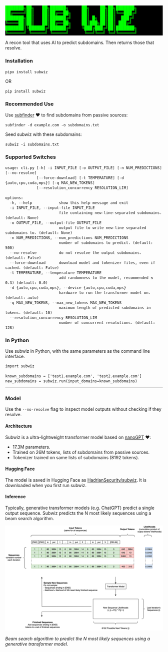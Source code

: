 <pre style="color: lime; background-color: black;">
███████╗██╗   ██╗██████╗     ██╗    ██╗██╗███████╗
██╔════╝██║   ██║██╔══██╗    ██║    ██║██║╚══███╔╝
███████╗██║   ██║██████╔╝    ██║ █╗ ██║██║  ███╔╝ 
╚════██║██║   ██║██╔══██╗    ██║███╗██║██║ ███╔╝  
███████║╚██████╔╝██████╔╝    ╚███╔███╔╝██║███████╗
╚══════╝ ╚═════╝ ╚═════╝      ╚══╝╚══╝ ╚═╝╚══════╝
</pre>

A recon tool that uses AI to predict subdomains. Then returns those that resolve.

### Installation

```pipx install subwiz```

OR

```pip install subwiz```

### Recommended Use

Use [subfinder](https://github.com/projectdiscovery/subfinder) ❤️ to find subdomains from passive sources:

```subfinder -d example.com -o subdomains.txt```

Seed subwiz with these subdomains:

```subwiz -i subdomains.txt```

### Supported Switches

```commandline
usage: cli.py [-h] -i INPUT_FILE [-o OUTPUT_FILE] [-n NUM_PREDICTIONS] [--no-resolve]
              [--force-download] [-t TEMPERATURE] [-d {auto,cpu,cuda,mps}] [-q MAX_NEW_TOKENS]
              [--resolution_concurrency RESOLUTION_LIM]

options:
  -h, --help            show this help message and exit
  -i INPUT_FILE, --input-file INPUT_FILE
                        file containing new-line-separated subdomains. (default: None)
  -o OUTPUT_FILE, --output-file OUTPUT_FILE
                        output file to write new-line separated subdomains to. (default: None)
  -n NUM_PREDICTIONS, --num_predictions NUM_PREDICTIONS
                        number of subdomains to predict. (default: 500)
  --no-resolve          do not resolve the output subdomains. (default: False)
  --force-download      download model and tokenizer files, even if cached. (default: False)
  -t TEMPERATURE, --temperature TEMPERATURE
                        add randomness to the model, recommended ≤ 0.3) (default: 0.0)
  -d {auto,cpu,cuda,mps}, --device {auto,cpu,cuda,mps}
                        hardware to run the transformer model on. (default: auto)
  -q MAX_NEW_TOKENS, --max_new_tokens MAX_NEW_TOKENS
                        maximum length of predicted subdomains in tokens. (default: 10)
  --resolution_concurrency RESOLUTION_LIM
                        number of concurrent resolutions. (default: 128)

```

### In Python

Use subwiz in Python, with the same parameters as the command line interface.

```
import subwiz

known_subdomains = ['test1.example.com', 'test2.example.com']
new_subdomains = subwiz.run(input_domains=known_subdomains)
```

---
### Model

Use the `--no-resolve` flag to inspect model outputs without checking if they resolve.

#### Architecture

Subwiz is a ultra-lightweight transformer model based on [nanoGPT](https://github.com/karpathy/nanoGPT/tree/master) ❤️:

- 17.3M parameters.
- Trained on 26M tokens, lists of subdomains from passive sources.
- Tokenizer trained on same lists of subdomains (8192 tokens).

#### Hugging Face
The model is saved in Hugging Face as [HadrianSecurity/subwiz](https://huggingface.co/HadrianSecurity/subwiz).
It is downloaded when you first run subwiz.

#### Inference

Typically, generative transformer models (e.g. ChatGPT) predict a single output sequence.
Subwiz predicts the N most likely sequences using a beam search algorithm.

![Diagram of the inference algorithm](https://raw.githubusercontent.com/hadriansecurity/subwiz/main/subwiz_inference.png)

*Beam search algorithm to predict the N most likely sequences using a generative transformer model.*
